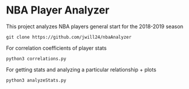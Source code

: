 # NBA Player Analyzer

This project analyzes NBA players general start for the 2018-2019 season

```
git clone https://github.com/jwill24/nbaAnalyzer
```

For correlation coefficients of player stats

```
python3 correlations.py
```

For getting stats and analyzing a particular relationship + plots

```
python3 analyzeStats.py
```
